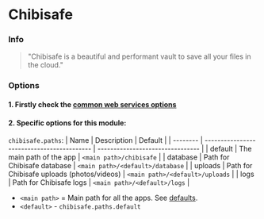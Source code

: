 # Chibisafe

### Info
> "Chibisafe is a beautiful and performant vault to save all your files in the cloud."

### Options

#### 1. Firstly check the [common web services options](../web_options.md)
#### 2. Specific options for this module:

`chibisafe.paths`:
| Name     | Description                                | Default                          |
| -------- | ------------------------------------------ | -------------------------------- |
| default  | The main path of the app                   | `<main path>/chibisafe`          |
| database | Path for Chibisafe database                | `<main path>/<default>/database` |
| uploads  | Path for Chibisafe uploads (photos/videos) | `<main path>/<default>/uploads`  |
| logs     | Path for Chibisafe logs                    | `<main path>/<default>/logs`     |

- `<main path>` = Main path for all the apps. See [defaults](../defaults.md#paths).
- `<default>` - `chibisafe.paths.default`

